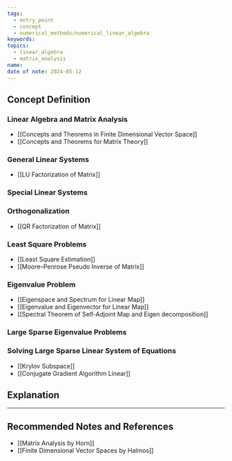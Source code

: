 ```yaml
---
tags:
  - entry_point
  - concept
  - numerical_methods/numerical_linear_algebra
keywords: 
topics:
  - linear_algebra
  - matrix_analysis
name: 
date of note: 2024-05-12
---
```


## Concept Definition

### Linear Algebra and Matrix Analysis

- [[Concepts and Theorems in Finite Dimensional Vector Space]]
- [[Concepts and Theorems for Matrix Theory]]

### General Linear Systems

- [[LU Factorization of Matrix]]

### Special Linear Systems




### Orthogonalization 

- [[QR Factorization of Matrix]]

### Least Square Problems

- [[Least Square Estimation]]
- [[Moore–Penrose Pseudo Inverse of Matrix]]


### Eigenvalue Problem

- [[Eigenspace and Spectrum for Linear Map]]
- [[Eigenvalue and Eigenvector for Linear Map]]
- [[Spectral Theorem of Self-Adjoint Map and Eigen decomposition]]


### Large Sparse Eigenvalue Problems



### Solving Large Sparse Linear System of Equations

- [[Krylov Subspace]]
- [[Conjugate Gradient Algorithm Linear]]



## Explanation





-----------
##  Recommended Notes and References


- [[Matrix Analysis by Horn]]
- [[Finite Dimensional Vector Spaces by Halmos]]